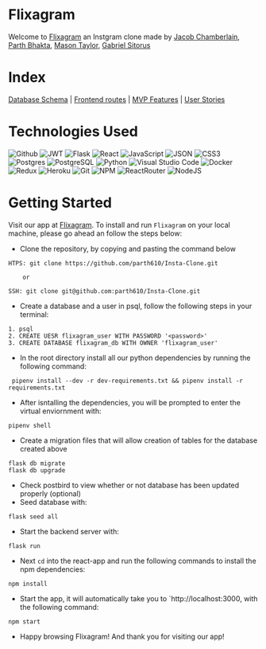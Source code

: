 # Flixagram
Welcome to [Flixagram](https://flixtagram.herokuapp.com/) an Instgram clone made by [Jacob Chamberlain](https://github.com/JacobDChamberlain), [Parth Bhakta](https://github.com/parth610), [Mason Taylor](https://github.com/masontaylor7), [Gabriel Sitorus](https://github.com/GabeS97?tab=repositories)

# Index
[Database Schema](https://github.com/parth610/Insta-Clone/wiki/Database-Schema) | [Frontend routes](https://github.com/parth610/Insta-Clone/wiki/Frontend-Routes) | [MVP Features](https://github.com/parth610/Insta-Clone/wiki/MVP-Features) | [User Stories](https://github.com/parth610/Insta-Clone/wiki/User-Stories)

# Technologies Used
![Github](https://img.shields.io/badge/GitHub-100000?style=for-the-badge&logo=github&logoColor=white)
![JWT](https://img.shields.io/badge/JWT-black?style=for-the-badge&logo=JSON%20web%20tokens)
![Flask](https://img.shields.io/badge/flask-%23000.svg?style=for-the-badge&logo=flask&logoColor=white)
![React](https://img.shields.io/badge/react-%2320232a.svg?style=for-the-badge&logo=react&logoColor=%2361DAFB)
![JavaScript](https://img.shields.io/badge/javascript-%23323330.svg?style=for-the-badge&logo=javascript&logoColor=%23F7DF1E)
![JSON](https://img.shields.io/badge/json-5E5C5C?style=for-the-badge&logo=json&logoColor=white)
![CSS3](https://img.shields.io/badge/css3-%231572B6.svg?style=for-the-badge&logo=css3&logoColor=white)
![Postgres](https://img.shields.io/badge/postgres-%23316192.svg?style=for-the-badge&logo=postgresql&logoColor=white)
![PostgreSQL](https://img.shields.io/badge/PostgreSQL-316192?style=for-the-badge&logo=postgresql&logoColor=white)
![Python](https://img.shields.io/badge/python-3670A0?style=for-the-badge&logo=python&logoColor=ffdd54)
![Visual Studio Code](https://img.shields.io/badge/Visual%20Studio%20Code-0078d7.svg?style=for-the-badge&logo=visual-studio-code&logoColor=white)
![Docker](https://img.shields.io/badge/docker-%230db7ed.svg?style=for-the-badge&logo=docker&logoColor=white)
![Redux](https://img.shields.io/badge/redux-%23593d88.svg?style=for-the-badge&logo=redux&logoColor=white)
![Heroku](https://img.shields.io/badge/heroku-%23430098.svg?style=for-the-badge&logo=heroku&logoColor=white)
![Git](https://img.shields.io/badge/git-%23F05033.svg?style=for-the-badge&logo=git&logoColor=white)
![NPM](https://img.shields.io/badge/npm-CB3837?style=for-the-badge&logo=npm&logoColor=white)
![ReactRouter](https://img.shields.io/badge/React_Router-CA4245?style=for-the-badge&logo=react-router&logoColor=white)
![NodeJS](https://img.shields.io/badge/node.js-6DA55F?style=for-the-badge&logo=node.js&logoColor=white)

# Getting Started

Visit our app at [Flixagram](https://flixtagram.herokuapp.com/). To install and run `Flixagram` on your local machine, please go ahead an follow the steps below:

- Clone the repository, by copying and pasting the command below
```
HTPS: git clone https://github.com/parth610/Insta-Clone.git

    or

SSH: git clone git@github.com:parth610/Insta-Clone.git
```
- Create a database and a user in psql, follow the following steps in your terminal:
```
1. psql
2. CREATE UESR flixagram_user WITH PASSWORD '<password>'
3. CREATE DATABASE flixagram_db WITH OWNER 'flixagram_user'
```
- In the root directory install all our python dependencies by running the following command:
```
 pipenv install --dev -r dev-requirements.txt && pipenv install -r requirements.txt
 ```
- After isntalling the dependencies, you will be prompted to enter the virtual enviornment with:
```
pipenv shell
```
- Create a migration files that will allow creation of tables for the database created above
```
flask db migrate
flask db upgrade
```
- Check postbird to view whether or not database has been updated properly (optional)
- Seed database with:
```
flask seed all
```
- Start the backend server with:
```
flask run
```
- Next `cd` into the react-app and run the following commands to install the npm dependencies:
```
npm install
```
- Start the app, it will automatically take you to `http://localhost:3000, with the following command:
```
npm start
```
- Happy browsing Flixagram! And thank you for visiting our app!

